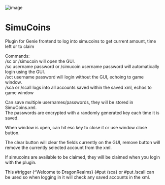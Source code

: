 ![image](https://user-images.githubusercontent.com/28072996/230968213-94371d57-4573-4d6f-b7f5-7171d18985a4.png)

# SimuCoins
Plugin for Genie frontend to log into simucoins to get current amount, time left or to claim

Commands:<br>
/sc or /simucoin will open the GUI.<br>
/sc username password or /simucoin username password will automatically login using the GUI.<br>
/sct username password will login without the GUI, echoing to game window.<br>
/sca or /scall logs into all accounts saved within the saved xml, echos to game window

Can save multiple usernames/passwords, they will be stored in SimuCoins.xml.<br>
The passwords are encrypted with a randomly generated key each time it is saved.

When window is open, can hit esc key to close it or use window close button.

The clear button will clear the fields currently on the GUI, remove button will remove the currently selected account from the xml.

If simucoins are available to be claimed, they will be claimed when you login with the plugin.

This #trigger {^Welcome to DragonRealms} {#put /sca} or #put /scall can be used so when logging in it will check any saved accounts in the xml.
